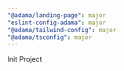 ```yaml
---
"@adama/landing-page": major
"eslint-config-adama": major
"@adama/tailwind-config": major
"@adama/tsconfig": major
---
```


Init Project
